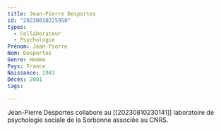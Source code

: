 ```yaml
---
title: Jean-Pierre Desportes 
id: "20230810225950"
types:
  - Collaborateur
  - Psychologie
Prénom: Jean-Pierre
Nom: Desportes
Genre: Homme
Pays: France
Naissance: 1943
Décès: 2001
tags:
  
---
```


Jean-Pierre Desportes collabore  au [[20230810230141]]  laboratoire de psychologie sociale de la Sorbonne associée au CNRS.   